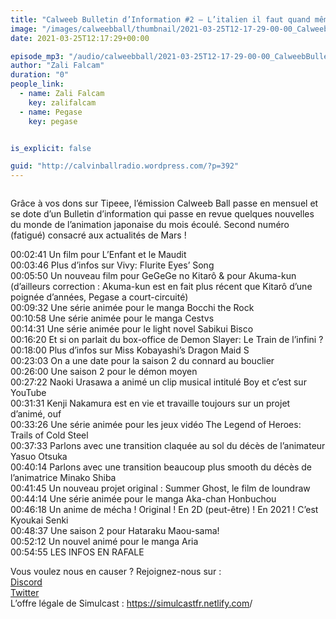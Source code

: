 ```yaml
---
title: "Calweeb Bulletin d’Information #2 – L’italien il faut quand même qu’on en parle"
image: "/images/calweebball/thumbnail/2021-03-25T12-17-29-00-00_CalweebBulletindInformation2Litalienilfautquandmmequonenparle.jpg"
date: 2021-03-25T12:17:29+00:00

episode_mp3: "/audio/calweebball/2021-03-25T12-17-29-00-00_CalweebBulletindInformation2Litalienilfautquandmmequonenparle.mp3"
author: "Zali Falcam"
duration: "0"
people_link: 
  - name: Zali Falcam
    key: zalifalcam
  - name: Pegase
    key: pegase


is_explicit: false

guid: "http://calvinballradio.wordpress.com/?p=392"
---
```


<PodcastHeader/>

<!-- ECRIRE LA DESCRIPTION DE L'EPISODE SOUS CETTE LIGNE -->

 
<a href="" rel="nofollow"></a>
 



<img src="/resources/calweebball/2021-03-25T12-17-29-00-00_CalweebBulletindInformation2Litalienilfautquandmmequonenparle/vignette2.jpg" alt="">



<p>Grâce à vos dons sur Tipeee, l’émission Calweeb Ball passe en mensuel et se dote d’un Bulletin d’information qui passe en revue quelques nouvelles du monde de l’animation japonaise du mois écoulé. Second numéro (fatigué) consacré aux actualités de Mars !</p>



<p>00:02:41 Un film pour L’Enfant et le Maudit<br>00:03:46 Plus d’infos sur Vivy: Flurite Eyes’ Song<br>00:05:50 Un nouveau film pour GeGeGe no Kitarô &amp; pour Akuma-kun (d’ailleurs correction : Akuma-kun est en fait plus récent que Kitarô d’une poignée d’années, Pegase a court-circuité)<br>00:09:32 Une série animée pour le manga Bocchi the Rock<br>00:10:58 Une série animée pour le manga Cestvs<br>00:14:31 Une série animée pour le light novel Sabikui Bisco<br>00:16:20 Et si on parlait du box-office de Demon Slayer: Le Train de l’infini ?<br>00:18:00 Plus d’infos sur Miss Kobayashi’s Dragon Maid S<br>00:23:03 On a une date pour la saison 2 du connard au bouclier<br>00:26:00 Une saison 2 pour le démon moyen<br>00:27:22 Naoki Urasawa a animé un clip musical intitulé Boy et c’est sur YouTube<br>00:31:31 Kenji Nakamura est en vie et travaille toujours sur un projet d’animé, ouf<br>00:33:26 Une série animée pour les jeux vidéo The Legend of Heroes: Trails of Cold Steel<br>00:37:33 Parlons avec une transition claquée au sol du décès de l’animateur Yasuo Otsuka<br>00:40:14 Parlons avec une transition beaucoup plus smooth du décès de l’animatrice Minako Shiba<br>00:41:45 Un nouveau projet original : Summer Ghost, le film de loundraw<br>00:44:14 Une série animée pour le manga Aka-chan Honbuchou<br>00:46:18 Un anime de mécha ! Original ! En 2D (peut-être) ! En 2021 ! C’est Kyoukai Senki<br>00:48:37 Une saison 2 pour Hataraku Maou-sama!<br>00:52:12 Un nouvel animé pour le manga Aria<br>00:54:55 LES INFOS EN RAFALE</p>



<p> Vous voulez nous en causer ? Rejoignez-nous sur :<br><a href="http://discordapp.com/invite/4RnA9v7" rel="nofollow">Discord</a><br><a href="https://twitter.com/Calvinball_FM?lang=fr" rel="nofollow">Twitter</a><br>L’offre légale de Simulcast : <a href="https://simulcastfr.netlify.com/" rel="nofollow">https://simulcastfr.netlify.com</a>/ </p>



